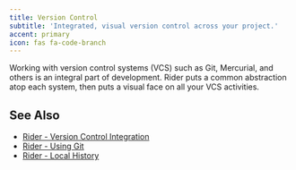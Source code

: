 ```yaml
---
title: Version Control
subtitle: 'Integrated, visual version control across your project.'
accent: primary
icon: fas fa-code-branch
---
```


Working with version control systems (VCS) such as Git, Mercurial, and others is an integral part of development. Rider puts a common abstraction atop each system, then puts a visual face on all your VCS activities.

## See Also
- [Rider - Version Control Integration](https://www.jetbrains.com/help/rider/Version_Control_Integration.html)
- [Rider - Using Git](https://www.jetbrains.com/help/rider/Using_Git_Integration.html)
- [Rider - Local History](https://www.jetbrains.com/help/rider/local_history.html)
